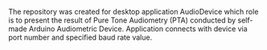 The repository was created for desktop application AudioDevice which role is to present the result of Pure Tone Audiometry (PTA) conducted by self-made Arduino Audiometric Device. Application connects with device via port number and specified baud rate value.


